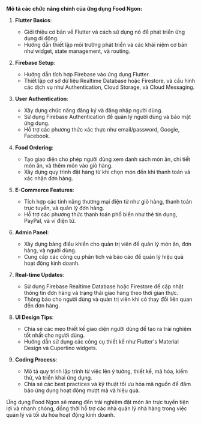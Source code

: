 **Mô tả các chức năng chính của ứng dụng Food Ngon:**

1. **Flutter Basics**:
   - Giới thiệu cơ bản về Flutter và cách sử dụng nó để phát triển ứng dụng di động.
   - Hướng dẫn thiết lập môi trường phát triển và các khái niệm cơ bản như widget, state management, và routing.

2. **Firebase Setup**:
   - Hướng dẫn tích hợp Firebase vào ứng dụng Flutter.
   - Thiết lập cơ sở dữ liệu Realtime Database hoặc Firestore, và cấu hình các dịch vụ như Authentication, Cloud Storage, và Cloud Messaging.

3. **User Authentication**:
   - Xây dựng chức năng đăng ký và đăng nhập người dùng.
   - Sử dụng Firebase Authentication để quản lý người dùng và bảo mật ứng dụng.
   - Hỗ trợ các phương thức xác thực như email/password, Google, Facebook.

4. **Food Ordering**:
   - Tạo giao diện cho phép người dùng xem danh sách món ăn, chi tiết món ăn, và thêm món vào giỏ hàng.
   - Xây dựng quy trình đặt hàng từ khi chọn món đến khi thanh toán và xác nhận đơn hàng.

5. **E-Commerce Features**:
   - Tích hợp các tính năng thương mại điện tử như giỏ hàng, thanh toán trực tuyến, và quản lý đơn hàng.
   - Hỗ trợ các phương thức thanh toán phổ biến như thẻ tín dụng, PayPal, và ví điện tử.

6. **Admin Panel**:
   - Xây dựng bảng điều khiển cho quản trị viên để quản lý món ăn, đơn hàng, và người dùng.
   - Cung cấp các công cụ phân tích và báo cáo để quản lý hiệu quả hoạt động kinh doanh.

7. **Real-time Updates**:
   - Sử dụng Firebase Realtime Database hoặc Firestore để cập nhật thông tin đơn hàng và trạng thái giao hàng theo thời gian thực.
   - Thông báo cho người dùng và quản trị viên khi có thay đổi liên quan đến đơn hàng.

8. **UI Design Tips**:
   - Chia sẻ các mẹo thiết kế giao diện người dùng để tạo ra trải nghiệm tốt nhất cho người dùng.
   - Hướng dẫn sử dụng các công cụ thiết kế như Flutter's Material Design và Cupertino widgets.

9. **Coding Process**:
   - Mô tả quy trình lập trình từ việc lên ý tưởng, thiết kế, mã hóa, kiểm thử, và triển khai ứng dụng.
   - Chia sẻ các best practices và kỹ thuật tối ưu hóa mã nguồn để đảm bảo ứng dụng hoạt động mượt mà và hiệu quả.

Ứng dụng Food Ngon sẽ mang đến trải nghiệm đặt món ăn trực tuyến tiện lợi và nhanh chóng, đồng thời hỗ trợ các nhà quản lý nhà hàng trong việc quản lý và tối ưu hóa hoạt động kinh doanh.
